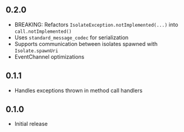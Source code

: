## 0.2.0

- BREAKING: Refactors `IsolateException.notImplemented(...)` into `call.notImplemented()`
- Uses `standard_message_codec` for serialization
- Supports communication between isolates spawned with `Isolate.spawnUri`
- EventChannel optimizations

## 0.1.1

- Handles exceptions thrown in method call handlers

## 0.1.0

- Initial release
